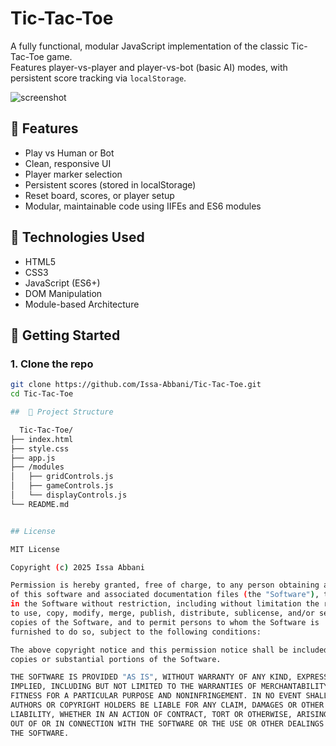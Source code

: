 # Tic-Tac-Toe

A fully functional, modular JavaScript implementation of the classic Tic-Tac-Toe game.  
Features player-vs-player and player-vs-bot (basic AI) modes, with persistent score tracking via `localStorage`.

![screenshot](./assets/screenshot.png) <!-- Optional: Add a real screenshot in /assets folder -->

## 🎯 Features

- Play vs Human or Bot
- Clean, responsive UI
- Player marker selection
- Persistent scores (stored in localStorage)
- Reset board, scores, or player setup
- Modular, maintainable code using IIFEs and ES6 modules

## 🧠 Technologies Used

- HTML5
- CSS3
- JavaScript (ES6+)
- DOM Manipulation
- Module-based Architecture

## 🚀 Getting Started

### 1. Clone the repo

```bash
git clone https://github.com/Issa-Abbani/Tic-Tac-Toe.git
cd Tic-Tac-Toe

##  📁 Project Structure

  Tic-Tac-Toe/
├── index.html
├── style.css
├── app.js
├── /modules
│   ├── gridControls.js
│   ├── gameControls.js
│   └── displayControls.js
└── README.md


## License

MIT License

Copyright (c) 2025 Issa Abbani

Permission is hereby granted, free of charge, to any person obtaining a copy
of this software and associated documentation files (the "Software"), to deal
in the Software without restriction, including without limitation the rights
to use, copy, modify, merge, publish, distribute, sublicense, and/or sell
copies of the Software, and to permit persons to whom the Software is
furnished to do so, subject to the following conditions:

The above copyright notice and this permission notice shall be included in all
copies or substantial portions of the Software.

THE SOFTWARE IS PROVIDED "AS IS", WITHOUT WARRANTY OF ANY KIND, EXPRESS OR
IMPLIED, INCLUDING BUT NOT LIMITED TO THE WARRANTIES OF MERCHANTABILITY,
FITNESS FOR A PARTICULAR PURPOSE AND NONINFRINGEMENT. IN NO EVENT SHALL THE
AUTHORS OR COPYRIGHT HOLDERS BE LIABLE FOR ANY CLAIM, DAMAGES OR OTHER
LIABILITY, WHETHER IN AN ACTION OF CONTRACT, TORT OR OTHERWISE, ARISING FROM,
OUT OF OR IN CONNECTION WITH THE SOFTWARE OR THE USE OR OTHER DEALINGS IN
THE SOFTWARE.

